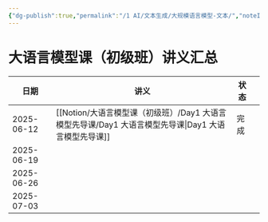 ```yaml
---
{"dg-publish":true,"permalink":"/1 AI/文本生成/大规模语言模型-文本/","noteIcon":""}
---
```


# 大语言模型课（初级班）讲义汇总

| 日期         | 讲义                                                                | 状态  |     |
| ---------- | ----------------------------------------------------------------- | --- | --- |
| 2025-06-12 | [[Notion/大语言模型课（初级班）/Day1 大语言模型先导课/Day1 大语言模型先导课\|Day1 大语言模型先导课]] | 完成  |     |
| 2025-06-19 |                                                                   |     |     |
| 2025-06-26 |                                                                   |     |     |
| 2025-07-03 |                                                                   |     |     |
